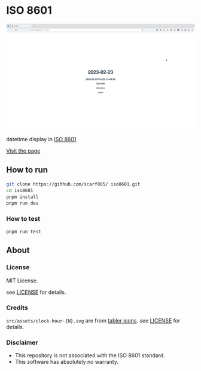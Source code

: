 [pages]: https://scarf005.github.io/iso8601

# ISO 8601

[![](demo/page.png)][pages]

datetime display in [ISO 8601](https://www.iso.org/iso-8601-date-and-time-format.html)

[Visit the page][pages]

## How to run

```sh
git clone https://github.com/scarf005/ iso8601.git
cd iso8601
pnpm install
pnpm run dev
```

### How to test

```sh
pnpm run test
```

## About

### License

MIT License.

see [LICENSE](LICENSE) for details.

### Credits

`src/assets/clock-hour-{N}.svg` are from [tabler icons](https://tabler-icons.io). see [LICENSE](src/assets/LICENSE) for details.

### Disclaimer

- This repository is not associated with the ISO 8601 standard.
- This software has absolutely no warranty.
